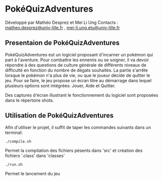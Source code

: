 PokéQuizAdventures
=================

Développé par Mathéo Desprez et Mei Li Ung
Contacts : matheo.desprez@univ-lille.fr ,  mei-li.ung.etu@univ-lille.fr

## Presentaion de PokéQuizAdventures

PokéQuizAdventures est un logiciel proposant d'incarner un pokémon qui part à l'aventure. Pour combattre les ennemis ou se soigner, il va devoir répondre à des questions de culture générale de différents niveaux de difficulté en fonction du nombre de dégats souhaités. La partie s'arrête lorsque le pokémon n'a plus de vie, ou que le joueur décide de quitter le jeu. 
Pour se faire, le jeu propose un écran titre au démarrage dans lequel plusieurs options sont intégrées: Jouer, Aide et Quitter.

Des captures d'écran illustrant le fonctionnement du logiciel sont proposées dans le répertoire shots.

## Utilisation de PokéQuizAdventures

Afin d'utiliser le projet, il suffit de taper les commandes suivants dans un terminal:

```
./compile.sh
```
Permet la compilation des fichiers pésents dans 'src' et création des fichiers '.class' dans 'classes'

```
./run.sh
```
Permet le lancement du jeu
